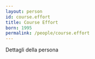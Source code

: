 ```yaml
---
layout: person
id: course.effort
title: Course Effort
born: 1995
permalink: /people/course.effort
---
```


Dettagli della persona 